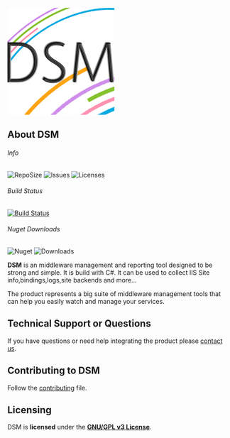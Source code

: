 
![Product Gif](./dsm-logo.png)

## About DSM
###### Info
![RepoSize](https://img.shields.io/github/repo-size/dogusteknoloji/dsm.gatewayengine?style=flat-square)
![Issues](https://img.shields.io/github/issues/dogusteknoloji/dsm.gatewayengine?style=flat-square)
![Licenses](https://img.shields.io/github/license/dogusteknoloji/dsm.gatewayengine?style=flat-square)

###### Build Status
[![Build Status](https://dtalm.visualstudio.com/DUY%20Self%20Service/_apis/build/status/DogusTeknoloji.DSM.GatewayEngine?branchName=master)](https://dtalm.visualstudio.com/DUY%20Self%20Service/_build/latest?definitionId=751&branchName=master)

###### Nuget Downloads  
![Nuget](https://img.shields.io/nuget/v/dsm.gatewayengine?style=flat-square)
![Downloads](https://img.shields.io/nuget/dt/dsm.gatewayengine?label=Downloads&style=flat-square)


**DSM** is an middleware management and reporting tool designed to be strong and simple. It is build with C#. It can be used to collect IIS Site info,bindings,logs,site backends and more...

The product represents a big suite of middleware management tools that can help you easily watch and manage your services. 

## Technical Support or Questions

If you have questions or need help integrating the product please [contact us](https://www.d-teknoloji.com.tr).

## Contributing to DSM
Follow the [contributing](CONTRIBUTING.md) file.

## Licensing

DSM is **licensed** under the **[GNU/GPL v3 License]**.

[GNU/GPL v3 License]: https://github.com/DogusTeknoloji/DSM.GatewayEngine/blob/master/LICENSE
